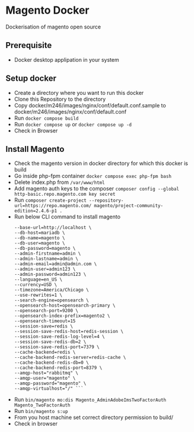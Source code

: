 # Magento Docker
Dockerisation of magento open source

## Prerequisite
- Docker desktop applipation in your system

## Setup docker
- Create a directory where you want to run this docker
- Clone this Repository to the directory
- Copy docker/m246/images/nginx/conf/default.conf.sample to docker/m246/images/nginx/conf/default.conf
- Run `docker compose build`
- Run `docker compose up` or `docker compose up -d`
- Check in Browser

## Install Magento 
- Check the magento version in docker directory for which this docker is build
- Go inside php-fpm container `docker compose exec php-fpm bash`
- Delete index.php from `/var/www/html`
- Add magento auth keys to the composer `composer config --global http-basic.repo.magento.com key secret`
- Run `composer create-project --repository-url=https://repo.magento.com/ magento/project-community-edition=2.4.6-p1 .`
- Run below CLI command to install magento
    ``` bin/magento setup:install \
    --base-url=http://localhost \
    --db-host=mariadb \
    --db-name=magento \
    --db-user=magento \
    --db-password=magento \
    --admin-firstname=admin \
    --admin-lastname=admin \
    --admin-email=admin@admin.com \
    --admin-user=admin123 \
    --admin-password=admin123 \
    --language=en_US \
    --currency=USD \
    --timezone=America/Chicago \
    --use-rewrites=1 \
    --search-engine=opensearch \
    --opensearch-host=opensearch-primary \
    --opensearch-port=9200 \
    --opensearch-index-prefix=magento2 \
    --opensearch-timeout=15
    --session-save=redis \
    --session-save-redis-host=redis-session \
    --session-save-redis-log-level=4 \
    --session-save-redis-db=2 \
    --session-save-redis-port=7379 \
    --cache-backend=redis \
    --cache-backend-redis-server=redis-cache \
    --cache-backend-redis-db=0 \
    --cache-backend-redis-port=8379 \
    --amqp-host="rabbitmq" \
    --amqp-user="magento" \
    --amqp-password="magento" \
    --amqp-virtualhost="/" ```

- Run `bin/magento mo:dis Magento_AdminAdobeImsTwoFactorAuth Magento_TwoFactorAuth`
- Run `bin/magento s:up`
- From you host machine set correct directory permission to build/ 
- Check in browser